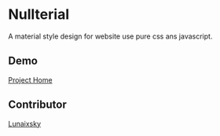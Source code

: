 # Nullterial
A material style design for website use pure css ans javascript.

## Demo

[Project Home](https://null-studio.github.io/Nullterial/index.html)

## Contributor

[Lunaixsky](https://github.com/Minep)
